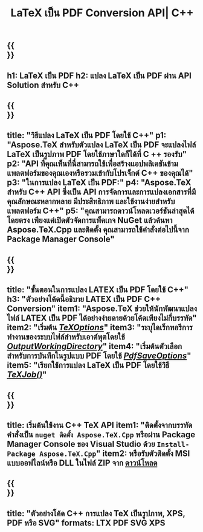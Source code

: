 ﻿---
translation: true
template: /_templates/_conversion-child-cpp.md
title: LaTeX เป็น PDF Conversion API| C++
description: ฟังก์ชันการแปลง LaTeX เป็น PDF รวมไลบรารี C++ ภายในองค์กรนี้เข้ากับโครงการของคุณหรือใช้แอปพลิเคชันข้ามแพลตฟอร์มเพื่อแปลง LaTeX เป็น PDF
keywords: latex เป็น pdf api cpp, latex2pdf รวม c ++
url: /cpp/conversion/latex-to-pdf/
family: tex
platformtag: cpp
feature: conversion
informat: LATEX
outformat: PDF
otherformats: BMP PNG JPEG TIFF SVG XPS
---

{{<section banner>}}
---
h1: LaTeX เป็น PDF
h2: แปลง LaTeX เป็น PDF ผ่าน API Solution สำหรับ C++
---

{{<section overview>}}
---
title: "วิธีแปลง LaTeX เป็น PDF โดยใช้ C++"
p1: "Aspose.TeX สำหรับตัวแปลง LaTeX เป็น PDF จะแปลงไฟล์ LaTeX เป็นรูปภาพ PDF โดยใช้ภาษาใดก็ได้ที่ C ++ รองรับ"
p2: "API ที่คุณเห็นที่นี่สามารถใช้เพื่อสร้างแอปพลิเคชันข้ามแพลตฟอร์มของคุณเองหรือรวมเข้ากับโปรเจ็กต์ C++ ของคุณได้"
p3: "ในการแปลง LaTeX เป็น PDF:"
p4: "Aspose.TeX สำหรับ C++ API ซึ่งเป็น API การจัดการและการแปลงเอกสารที่มีคุณลักษณะหลากหลาย มีประสิทธิภาพ และใช้งานง่ายสำหรับแพลตฟอร์ม C++"
p5: "คุณสามารถดาวน์โหลดเวอร์ชันล่าสุดได้โดยตรง เพียงแค่เปิดตัวจัดการแพ็คเกจ NuGet แล้วค้นหา Aspose.TeX.Cpp และติดตั้ง คุณสามารถใช้คำสั่งต่อไปนี้จาก Package Manager Console"
---

{{<section feature1>}}
---
title: "ขั้นตอนในการแปลง LATEX เป็น PDF โดยใช้ C++"
h3: "ตัวอย่างโค้ดนี้อธิบาย LATEX เป็น PDF C++ Conversion"
item1: "Aspose.TeX ช่วยให้นักพัฒนาแปลงไฟล์ LATEX เป็น PDF ได้อย่างง่ายดายด้วยโค้ดเพียงไม่กี่บรรทัด"
item2: "เริ่มต้น [*TeXOptions*](https://reference.aspose.com/tex/cpp/class/aspose.te_x.te_x_options)"
item3: "ระบุไดเร็กทอรีการทำงานของระบบไฟล์สำหรับเอาต์พุตโดยใช้ [*OutputWorkingDirectory*](https://reference.aspose.com/tex/cpp/class/aspose.te_x.te_x_options#aa4f4ea6dab7db5ba1b40800495f16f63)"
item4: "เริ่มต้นตัวเลือกสำหรับการบันทึกในรูปแบบ PDF โดยใช้ [*PdfSaveOptions*](https://reference.aspose.com/tex/cpp/class/aspose.te_x.presentation.image.pdf_save_options)"
item5: "เรียกใช้การแปลง LaTeX เป็น PDF โดยใช้วิธี [*TeXJob()*](https://reference.aspose.com/tex/cpp/class/aspose.te_x.te_x_job)"
---

{{<section feature2>}}
---
title: เริ่มต้นใช้งาน C++ TeX API
item1: "ติดตั้งจากบรรทัดคำสั่งเป็น ```nuget ติดตั้ง Aspose.TeX.Cpp``` หรือผ่าน Package Manager Console ของ Visual Studio ด้วย ```Install-Package Aspose.TeX.Cpp```"
item2: หรือรับตัวติดตั้ง MSI แบบออฟไลน์หรือ DLL ในไฟล์ ZIP จาก [ดาวน์โหลด](https://releases.aspose.com/tex/cpp)
---

{{<section widget>}}
---
title: "ตัวอย่างโค้ด C++ การแปลง TeX เป็นรูปภาพ, XPS, PDF หรือ SVG"
formats: LTX PDF SVG XPS
---
